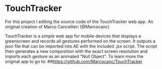 # TouchTracker

For this project I editing the source code of the TouchTracker web app. 
An original creation of Marco Cancellieri (@Marcocanc)

TouchTracker is a simple web app for mobile devices that displays a greenscreen and records all gestures performed on the screen. It outputs a json file that can be imported into AE with the included .jsx script. The script then generates a new composition with the exact screen resolution and imports each gesture as an animated "Null Object".
To learn more the original app to go to:
##https://github.com/Marcocanc/TouchTracker